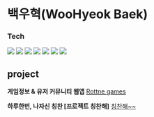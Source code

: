 # 백우혁(WooHyeok Baek)

### Tech

<img src="https://img.shields.io/badge/HTML-E34F26?style=flat-square&logo=HTML&logoColor=white" /> <img src="https://img.shields.io/badge/CSS-1572B6?style=flat-square&logo=CSS&logoColor=white"/> <img src="https://img.shields.io/badge/javascript-F7DF1E?style=flat-square&logo=javascript&logoColor=white"/>  <img src="https://img.shields.io/badge/react-61DAFB?style=flat-square&logo=react&logoColor=white"/> <img src="https://img.shields.io/badge/node.js-339933?style=flat-square&logo=node.js&logoColor=white"/> <img src="https://img.shields.io/badge/mongoDB-47A248?style=flat-square&logo=mongoDB&logoColor=white"/> <img src="https://img.shields.io/badge/Git-F05032?style=flat-square&logo=Git&logoColor=white"/>

## project

**게임정보 & 유저 커뮤니티 웹앱**
<a href="https://woohyeok97.github.io">Rottne games</a>

**하루한번, 나자신 칭찬 [프로젝트 칭찬해]**
<a href="https://web-cch-p8xrq2mlfs3c9q1.sel3.cloudtype.app">칭찬해~~</a>



